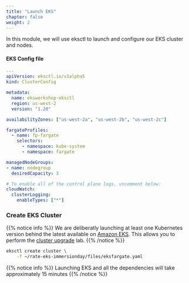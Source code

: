 ```yaml
---
title: "Launch EKS"
chapter: false
weight: 2
---
```


In this module, we will use eksctl to launch and configure our EKS cluster and nodes.

#### EKS Config file

```yaml
---
apiVersion: eksctl.io/v1alpha5
kind: ClusterConfig

metadata:
  name: eksworkshop-eksctl
  region: us-west-2
  version: "1.20"

availabilityZones: ["us-west-2a", "us-west-2b", "us-west-2c"]

fargateProfiles:
  - name: fp-fargate
    selectors:
      - namespace: kube-system
      - namespace: fargate

managedNodeGroups:
- name: nodegroup
  desiredCapacity: 3

# To enable all of the control plane logs, uncomment below:
cloudWatch:
  clusterLogging:
    enableTypes: ["*"]
```

### Create EKS Cluster

{{% notice info %}}
We are deliberatly launching at least one Kubernetes version behind the latest available on [Amazon EKS](https://docs.aws.amazon.com/eks/latest/userguide/kubernetes-versions.html). This allows you to perform the [cluster upgrade](https://www.eksworkshop.com/intermediate/320_eks_upgrades/) lab.
{{% /notice %}}

```bash
eksctl create cluster \
    -f ~/rate-eks-immersionday/files/eksfargate.yaml
```

{{% notice info %}}
Launching EKS and all the dependencies will take approximately 15 minutes
{{% /notice %}}
